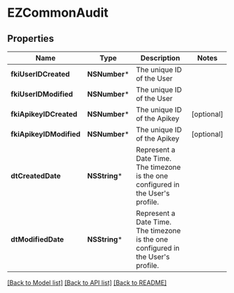 # EZCommonAudit

## Properties
Name | Type | Description | Notes
------------ | ------------- | ------------- | -------------
**fkiUserIDCreated** | **NSNumber*** | The unique ID of the User | 
**fkiUserIDModified** | **NSNumber*** | The unique ID of the User | 
**fkiApikeyIDCreated** | **NSNumber*** | The unique ID of the Apikey | [optional] 
**fkiApikeyIDModified** | **NSNumber*** | The unique ID of the Apikey | [optional] 
**dtCreatedDate** | **NSString*** | Represent a Date Time. The timezone is the one configured in the User&#39;s profile. | 
**dtModifiedDate** | **NSString*** | Represent a Date Time. The timezone is the one configured in the User&#39;s profile. | 

[[Back to Model list]](../README.md#documentation-for-models) [[Back to API list]](../README.md#documentation-for-api-endpoints) [[Back to README]](../README.md)


